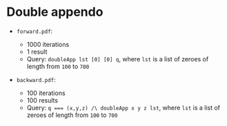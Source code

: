 # Double appendo

* `forward.pdf`:
  * 1000 iterations
  * 1 result
  * Query: `doubleApp lst [0] [0] q`, where `lst` is a list of zeroes of length from `100` to `700`

* `backward.pdf`:
  * 100 iterations
  * 100 results
  * Query: `q === (x,y,z) /\ doubleApp x y z lst`, where `lst` is a list of zeroes of length from `100` to `700`